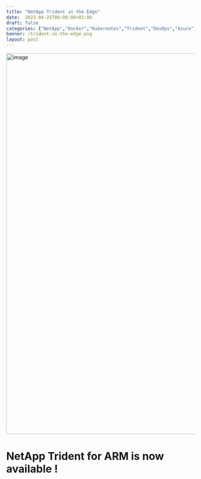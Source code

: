 ```yaml
---
title: "NetApp Trident in the Edge"
date:  2023-04-25T00:00:00+02:00
draft: false
categories: ["NetApp","Docker","Kubernetes","Trident","DevOps","Azure","GCP","AstraControl"]
banner: /trident-in-the-edge.png
layout: post
---
```



﻿<img width="1019" alt="image" src="[https://raw.githubusercontent.com/project-epicshit/project-epicshit.github.io/main/static/trident-in-the-edge.png](https://raw.githubusercontent.com/project-epicshit/project-epicshit.github.io/main/static/trident-in-the-edge.png)">

# NetApp Trident for ARM is now available !
